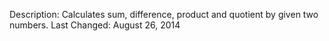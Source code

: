 Description: Calculates sum, difference, product and quotient by given two numbers.
Last Changed: August 26, 2014
